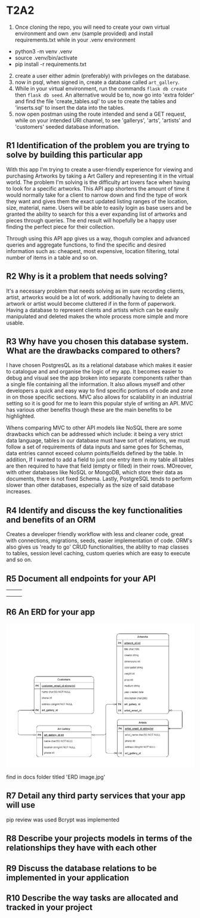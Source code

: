 # T2A2

1. Once cloning the repo, you will need to create your own virtual environment and own .env (sample provided) and install requirements.txt while in your .venv environment
- python3 -m venv .venv
- source .venv/bin/activate
- pip install -r requirements.txt
2. create a user either admin (preferably) with privileges on the database.
3. now in psql, when signed in, create a database called ```art_gallery```.
4. While in your virtual environment, run the commands ```flask db create``` then ```flask db seed```. 
   An alternative would be to, now go into 'extra folder' and find the file 'create_tables.sql' to use to create the tables and 'inserts.sql' to insert the data into the tables.
5. now open postman using the route intended and send a GET request, while on your intended  URI channel, to  see 'gallerys', 'arts', 'artists' and 'customers' seeded database information.

## R1 Identification of the problem you are trying to solve by building this particular app

With this app I'm trying to create a user-friendly experience for viewing and purchasing Artworks by taking a Art Gallery and representing it in the virtual world. The problem I'm solving is the difficulty art lovers face when having to look for a specific artworks. This API app shortens the amount of time it would normally take for a client to narrow down and find the type of work they want and gives them the exact updated listing ranges of the location, size, material, name. Users will be able to easily login as base users and be granted the ability to search for this a ever expanding list of artworks and pieces through queries. The end result will hopefully be a happy user finding the perfect piece for their collection.

Through using this API app gives us a way, thoguh complex and advanced queries and aggregate functions, to find the specific and desired information such as: cheapest, most expensive, location filtering, total number of items in a table and so on.


## R2 Why is it a problem that needs solving?
It's a necessary problem that needs solving as im sure recording clients, artist, artworks would be a lot of work. additionally having to delete an artwork or artist would become cluttered if in the form of paperwork. Having a database to represent clients and artists which can be easily manipulated and deleted makes the whole process more simple and more usable.


## R3 Why have you chosen this database system. What are the drawbacks compared to others?
I have chosen PostgresQL as its a relational database which makes it easier to catalogue and and organise the logic of my app. It becomes easier to debug and visual see the app broken into separate components rather than a single file containing all the information. It also allows myself and other developers a quick and easy way to find specific portions of code and zone in on those specific sections. MVC also allows for scalability in an industrial setting so it is good for me to learn this popular style of writing an API. MVC has various other benefits though these are the main benefits to be highlighted.

Whens comparing MVC to other API models like NoSQL there are some drawbacks which can be addressed which include: it being a very strict data language, tables in our database must have sort of relations, we must follow a set of requirements of data inputs and same goes for Schemas, data entries cannot exceed column points/fields defined by the table. In addition, If I wanted to add a field to just one entry item in my table all tables are then required to have that field (empty or filled) in their rows.
MOreover, with other databases like NoSQL or MongoDB, which store their data as documents, there is not fixed Schema. Lastly, PostgreSQL tends to perform slower than other databases, especially as the size of said database increases.


## R4 Identify and discuss the key functionalities and benefits of an ORM
Creates a developer friendly workflow with less and cleaner code, great with connections, migrations, seeds, easier implementation of code. ORM's also gives us 'ready to go' CRUD functionalities, the ablilty to map classes to tables, session level caching, custom queries which are easy to execute and so on.



## R5 Document all endpoints for your API

| | | |
|----------|:-------------:|------:|
|  |   |    |
|  |   |    |
|  |   |    |


## R6 An ERD for your app

![image](./docs/ERD%20image.jpg)

find in docs folder titled 'ERD image.jpg'


## R7 Detail any third party services that your app will use
pip review was used
Bcrypt was implemented


## R8 Describe your projects models in terms of the relationships they have with each other



## R9 Discuss the database relations to be implemented in your application



## R10 Describe the way tasks are allocated and tracked in your project
